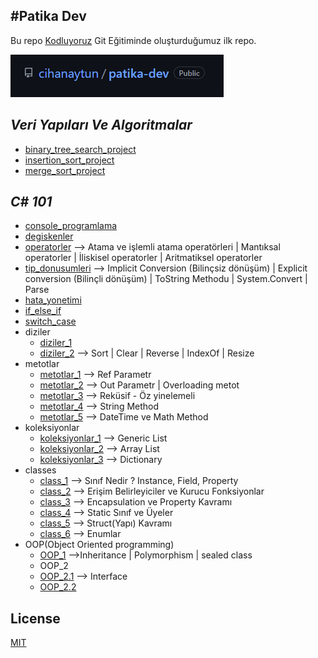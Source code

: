 #Patika Dev
---
Bu repo [Kodluyoruz](https://www.kodluyoruz.org) Git Eğitiminde oluşturduğumuz ilk repo. 

![image](img/image.png)

## _Veri Yapıları Ve Algoritmalar_
- [binary_tree_search_project](https://github.com/cihanaytun/patika-dev/blob/main/data_structures_and_algorithms/binary_tree_search_project/project_3.png)
- [insertion_sort_project](https://github.com/cihanaytun/patika-dev/blob/main/data_structures_and_algorithms/insertion_sort_project/Proje.txt)
- [merge_sort_project](https://github.com/cihanaytun/patika-dev/blob/main/data_structures_and_algorithms/merge_sort_project/project_2.png)


## *C# 101*
- [console_programlama](https://github.com/cihanaytun/patika-dev/blob/main/cSharp_101/console_programlama/Program.cs) 
- [degiskenler](https://github.com/cihanaytun/patika-dev/blob/main/cSharp_101/degiskenler/Program.cs)
- [operatorler](https://github.com/cihanaytun/patika-dev/blob/main/cSharp_101/operatorler/Program.cs) --> Atama ve işlemli atama operatörleri | Mantıksal operatorler | İliskisel operatorler | Aritmatiksel operatorler
- [tip_donusumleri](https://github.com/cihanaytun/patika-dev/blob/main/cSharp_101/tip_donusumleri/Program.cs) --> Implicit Conversion (Bilinçsiz dönüşüm) | Explicit conversion (Bilinçli dönüşüm) | ToString Methodu  | System.Convert | Parse
- [hata_yonetimi](https://github.com/cihanaytun/patika-dev/blob/main/cSharp_101/hata_yonetimi/Program.cs)
- [if_else_if](https://github.com/cihanaytun/patika-dev/blob/main/cSharp_101/if_else_if/Program.cs)
- [switch_case](https://github.com/cihanaytun/patika-dev/blob/main/cSharp_101/switch_case/Program.cs)
- diziler
  * [diziler_1](https://github.com/cihanaytun/patika-dev/blob/main/cSharp_101/diziler/diziler_1/Program.cs) 
  * [diziler_2](https://github.com/cihanaytun/patika-dev/blob/main/cSharp_101/diziler/diziler_2/Program.cs) --> Sort | Clear | Reverse | IndexOf | Resize 
- metotlar
  * [metotlar_1](https://github.com/cihanaytun/patika-dev/blob/main/cSharp_101/metotlar/metotlar_1/Program.cs) --> Ref Parametr 
  * [metotlar_2](https://github.com/cihanaytun/patika-dev/blob/main/cSharp_101/metotlar/metotlar_2/Program.cs) --> Out Parametr | Overloading metot
  * [metotlar_3](https://github.com/cihanaytun/patika-dev/blob/main/cSharp_101/metotlar/metotlar_3/Program.cs) --> Reküsif - Öz yinelemeli 
  * [metotlar_4](https://github.com/cihanaytun/patika-dev/blob/main/cSharp_101/metotlar/metotlar_4/Program.cs) --> String Method
  * [metotlar_5](https://github.com/cihanaytun/patika-dev/blob/main/cSharp_101/metotlar/metotlar_5/Program.cs) --> DateTime ve Math Method
- koleksiyonlar
  * [koleksiyonlar_1](https://github.com/cihanaytun/patika-dev/blob/main/cSharp_101/koleksiyonlar/koleksiyonlar_1/Program.cs) --> Generic List
  * [koleksiyonlar_2](https://github.com/cihanaytun/patika-dev/blob/main/cSharp_101/koleksiyonlar/koleksiyonlar_2/Program.cs) --> Array List
  * [koleksiyonlar_3](https://github.com/cihanaytun/patika-dev/blob/main/cSharp_101/koleksiyonlar/koleksiyonlar_3/Program.cs) --> Dictionary 
- classes
  * [class_1](https://github.com/cihanaytun/patika-dev/blob/main/cSharp_101/classes/class_1/Program.cs)  --> Sınıf Nedir ? Instance, Field, Property
  * [class_2](https://github.com/cihanaytun/patika-dev/blob/main/cSharp_101/classes/class_2/Program.cs) --> Erişim Belirleyiciler ve Kurucu Fonksiyonlar
  * [class_3](https://github.com/cihanaytun/patika-dev/blob/main/cSharp_101/classes/class_3/Program.cs) --> Encapsulation ve Property Kavramı
  * [class_4](https://github.com/cihanaytun/patika-dev/blob/main/cSharp_101/classes/class_4/Program.cs) --> Static Sınıf ve Üyeler
  * [class_5](https://github.com/cihanaytun/patika-dev/blob/main/cSharp_101/classes/class_5/Program.cs) --> Struct(Yapı) Kavramı  
  * [class_6](https://github.com/cihanaytun/patika-dev/blob/main/cSharp_101/classes/class_6/Program.cs) --> Enumlar
- OOP(Object Oriented programming)
  * [OOP_1](https://github.com/cihanaytun/patika-dev/tree/main/cSharp_101/oop/oop_1) -->Inheritance | Polymorphism | sealed class
  * OOP_2
   - [OOP_2.1](https://github.com/cihanaytun/patika-dev/tree/main/cSharp_101/oop/oop_2/oop_2.1) --> Interface
   - [OOP_2.2](https://github.com/cihanaytun/patika-dev/tree/main/cSharp_101/oop/oop_2/oop_2.2)




## License
[MIT](https://choosealicense.com/licenses/mit/)
